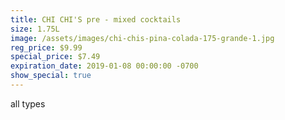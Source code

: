 ```yaml
---
title: CHI CHI'S pre - mixed cocktails
size: 1.75L
image: /assets/images/chi-chis-pina-colada-175-grande-1.jpg
reg_price: $9.99
special_price: $7.49
expiration_date: 2019-01-08 00:00:00 -0700
show_special: true
---
```


all types